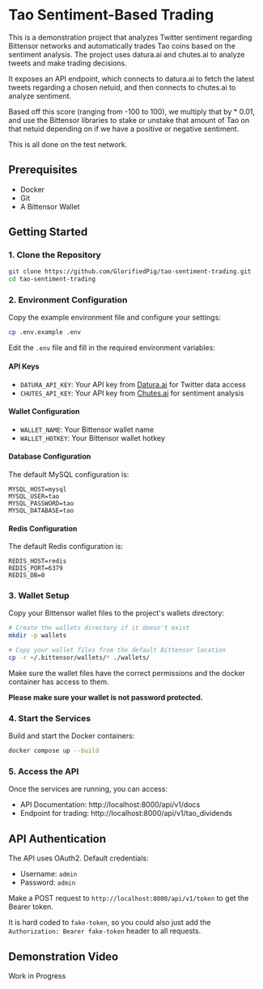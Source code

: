 # Tao Sentiment-Based Trading

This is a demonstration project that analyzes Twitter sentiment regarding Bittensor networks and automatically trades Tao coins based on the sentiment analysis. The project uses datura.ai and chutes.ai to analyze tweets and make trading decisions.

It exposes an API endpoint, which connects to datura.ai to fetch the latest tweets regarding a chosen netuid, and then connects to chutes.ai to analyze sentiment.

Based off this score (ranging from -100 to 100), we multiply that by * 0.01, and use the Bittensor libraries to stake or unstake that amount of Tao on that netuid depending on if we have a positive or negative sentiment.

This is all done on the test network.

## Prerequisites

- Docker
- Git
- A Bittensor Wallet

## Getting Started

### 1. Clone the Repository

```bash
git clone https://github.com/GlorifiedPig/tao-sentiment-trading.git
cd tao-sentiment-trading
```

### 2. Environment Configuration

Copy the example environment file and configure your settings:

```bash
cp .env.example .env
```

Edit the `.env` file and fill in the required environment variables:

#### API Keys
- `DATURA_API_KEY`: Your API key from [Datura.ai](https://datura.ai) for Twitter data access
- `CHUTES_API_KEY`: Your API key from [Chutes.ai](https://chutes.ai) for sentiment analysis

#### Wallet Configuration
- `WALLET_NAME`: Your Bittensor wallet name
- `WALLET_HOTKEY`: Your Bittensor wallet hotkey

#### Database Configuration
The default MySQL configuration is:
```
MYSQL_HOST=mysql
MYSQL_USER=tao
MYSQL_PASSWORD=tao
MYSQL_DATABASE=tao
```

#### Redis Configuration
The default Redis configuration is:
```
REDIS_HOST=redis
REDIS_PORT=6379
REDIS_DB=0
```

### 3. Wallet Setup

Copy your Bittensor wallet files to the project's wallets directory:

```bash
# Create the wallets directory if it doesn't exist
mkdir -p wallets

# Copy your wallet files from the default Bittensor location
cp -r ~/.bittensor/wallets/* ./wallets/
```

Make sure the wallet files have the correct permissions and the docker container has access to them.

**Please make sure your wallet is not password protected.**

### 4. Start the Services

Build and start the Docker containers:

```bash
docker compose up --build
```

### 5. Access the API

Once the services are running, you can access:
- API Documentation: http://localhost:8000/api/v1/docs
- Endpoint for trading: http://localhost:8000/api/v1/tao_dividends

## API Authentication

The API uses OAuth2. Default credentials:
- Username: `admin`
- Password: `admin`

Make a POST request to `http://localhost:8000/api/v1/token` to get the Bearer token.

It is hard coded to `fake-token`, so you could also just add the `Authorization: Bearer fake-token` header to all requests.

## Demonstration Video
Work in Progress
